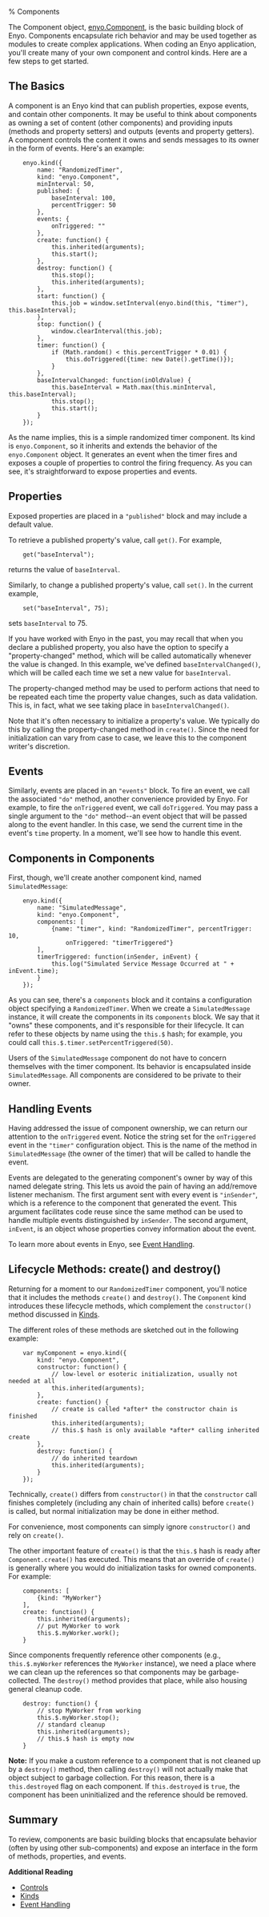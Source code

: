 % Components

The Component object, [enyo.Component](../../index.html#/kind/enyo.Component),
is the basic building block of Enyo.  Components encapsulate rich behavior and
may be used together as modules to create complex applications.  When coding an
Enyo application, you'll create many of your own component and control kinds.
Here are a few steps to get started.

## The Basics

A component is an Enyo kind that can publish properties, expose events, and
contain other components.  It may be useful to think about components as owning
a set of content (other components) and providing inputs (methods and property
setters) and outputs (events and property getters).  A component controls the
content it owns and sends messages to its owner in the form of events. Here's an
example:

        enyo.kind({
            name: "RandomizedTimer",
            kind: "enyo.Component",
            minInterval: 50,
            published: {
                baseInterval: 100,
                percentTrigger: 50
            },
            events: {
                onTriggered: ""
            },
            create: function() {
                this.inherited(arguments);
                this.start();
            },
            destroy: function() {
                this.stop();
                this.inherited(arguments);
            },
            start: function() {
                this.job = window.setInterval(enyo.bind(this, "timer"), this.baseInterval);
            },
            stop: function() {
                window.clearInterval(this.job);
            },
            timer: function() {
                if (Math.random() < this.percentTrigger * 0.01) {
                    this.doTriggered({time: new Date().getTime()});
                }
            },
            baseIntervalChanged: function(inOldValue) {
                this.baseInterval = Math.max(this.minInterval, this.baseInterval);
                this.stop();
                this.start();
            }
        });

As the name implies, this is a simple randomized timer component.  Its kind is
`enyo.Component`, so it inherits and extends the behavior of the
`enyo.Component` object.  It generates an event when the timer fires and exposes
a couple of properties to control the firing frequency.  As you can see, it's
straightforward to expose properties and events.

## Properties

Exposed properties are placed in a `"published"` block and may include a default
value.

To retrieve a published property's value, call `get()`.  For example,

        get("baseInterval");

returns the value of `baseInterval`.

Similarly, to change a published property's value, call `set()`.  In the current
example,

        set("baseInterval", 75);

sets `baseInterval` to 75.

If you have worked with Enyo in the past, you may recall that when you declare a
published property, you also have the option to specify a "property-changed"
method, which will be called automatically whenever the value is changed.  In
this example, we've defined `baseIntervalChanged()`, which will be called each
time we set a new value for `baseInterval`.

The property-changed method may be used to perform actions that need to be
repeated each time the property value changes, such as data validation.  This
is, in fact, what we see taking place in `baseIntervalChanged()`.

Note that it's often necessary to initialize a property's value.  We typically
do this by calling the property-changed method in `create()`.  Since the need
for initialization can vary from case to case, we leave this to the component
writer's discretion.

## Events

Similarly, events are placed in an `"events"` block.  To fire an event, we call
the associated `"do"` method, another convenience provided by Enyo.  For
example, to fire the `onTriggered` event, we call `doTriggered`.  You may pass a
single argument to the `"do"` method--an event object that will be passed along
to the event handler.  In this case, we send the current time in the event's
`time` property.  In a moment, we'll see how to handle this event.

## Components in Components

First, though, we'll create another component kind, named `SimulatedMessage`:

        enyo.kind({
            name: "SimulatedMessage",
            kind: "enyo.Component",
            components: [
                {name: "timer", kind: "RandomizedTimer", percentTrigger: 10,
                    onTriggered: "timerTriggered"}
            ],
            timerTriggered: function(inSender, inEvent) {
                this.log("Simulated Service Message Occurred at " + inEvent.time);
            }
        });

As you can see, there's a `components` block and it contains a configuration
object specifying a `RandomizedTimer`.  When we create a `SimulatedMessage`
instance, it will create the components in its `components` block.  We say that
it "owns" these components, and it's responsible for their lifecycle.  It can
refer to these objects by name using the `this.$` hash; for example, you could
call `this.$.timer.setPercentTriggered(50)`.

Users of the `SimulatedMessage` component do not have to concern themselves with
the timer component.  Its behavior is encapsulated inside `SimulatedMessage`.
All components are considered to be private to their owner.

## Handling Events

Having addressed the issue of component ownership, we can return our attention
to the `onTriggered` event.  Notice the string set for the `onTriggered` event
in the `"timer"` configuration object.  This is the name of the method in
`SimulatedMessage` (the owner of the timer) that will be called to handle the
event.

Events are delegated to the generating component's owner by way of this named
delegate string.  This lets us avoid the pain of having an add/remove listener
mechanism.  The first argument sent with every event is `"inSender"`, which is a
reference to the component that generated the event.  This argument facilitates
code reuse since the same method can be used to handle multiple events
distinguished by `inSender`.  The second argument, `inEvent`, is an object whose
properties convey information about the event.

To learn more about events in Enyo, see [Event Handling](event-handling.html).

## Lifecycle Methods: create() and destroy()

Returning for a moment to our `RandomizedTimer` component, you'll notice that it
includes the methods `create()` and `destroy()`.  The `Component` kind
introduces these lifecycle methods, which complement the `constructor()` method
discussed in [Kinds](kinds.html).

The different roles of these methods are sketched out in the following example:

        var myComponent = enyo.kind({
            kind: "enyo.Component",
            constructor: function() {
                // low-level or esoteric initialization, usually not needed at all
                this.inherited(arguments);
            },
            create: function() {
                // create is called *after* the constructor chain is finished
                this.inherited(arguments);
                // this.$ hash is only available *after* calling inherited create
            },
            destroy: function() {
                // do inherited teardown
                this.inherited(arguments);
            }
        });

Technically, `create()` differs from `constructor()` in that the `constructor`
call finishes completely (including any chain of inherited calls) before
`create()` is called, but normal initialization may be done in either method. 

For convenience, most components can simply ignore `constructor()` and rely on
`create()`.

The other important feature of `create()` is that the `this.$` hash is ready
after `Component.create()` has executed.  This means that an override of
`create()` is generally where you would do initialization tasks for owned
components.  For example:

        components: [
            {kind: "MyWorker"}
        ],
        create: function() {
            this.inherited(arguments);
            // put MyWorker to work
            this.$.myWorker.work();
        }

Since components frequently reference other components (e.g., `this.$.myWorker`
references the `MyWorker` instance), we need a place where we can clean up the
references so that components may be garbage-collected.  The `destroy()` method
provides that place, while also housing general cleanup code.

        destroy: function() {
            // stop MyWorker from working
            this.$.myWorker.stop();
            // standard cleanup
            this.inherited(arguments);
            // this.$ hash is empty now
        }

**Note:** If you make a custom reference to a component that is not cleaned up
by a `destroy()` method, then calling `destroy()` will not actually make that
object subject to garbage collection.  For this reason, there is a
`this.destroyed` flag on each component.  If `this.destroyed` is `true`, the
component has been uninitialized and the reference should be removed.

## Summary

To review, components are basic building blocks that encapsulate behavior (often
by using other sub-components) and expose an interface in the form of methods,
properties, and events.

**Additional Reading**

* [Controls](controls.html)
* [Kinds](kinds.html)
* [Event Handling](event-handling.html)
